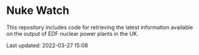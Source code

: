 # Nuke Watch

This repository includes code for retrieving the latest information available on the output of EDF nuclear power plants in the UK.

Last updated: 2022-03-27 15:08
